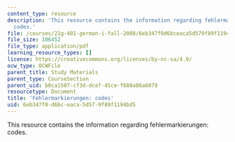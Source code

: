 ```yaml
---
content_type: resource
description: 'This resource contains the information regarding fehlermarkierungen:
  codes.'
file: /courses/21g-401-german-i-fall-2008/6eb347f0d6bceaca5d579f89f1194bd5_MIT21G_401F08_essay.pdf
file_size: 106452
file_type: application/pdf
learning_resource_types: []
license: https://creativecommons.org/licenses/by-nc-sa/4.0/
ocw_type: OCWFile
parent_title: Study Materials
parent_type: CourseSection
parent_uid: b0ca1507-cf3d-dcef-45ce-f688a86a6079
resourcetype: Document
title: 'Fehlermarkierungen: codes'
uid: 6eb347f0-d6bc-eaca-5d57-9f89f1194bd5
---
```

This resource contains the information regarding fehlermarkierungen: codes.